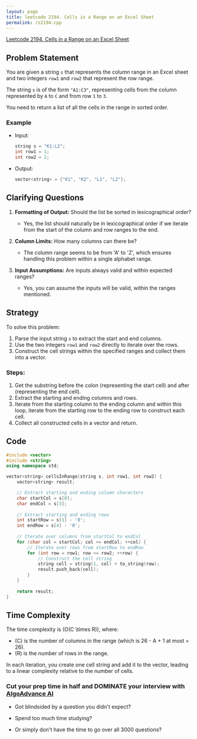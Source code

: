 ```yaml
---
layout: page
title: leetcode 2194. Cells in a Range on an Excel Sheet
permalink: /s2194-cpp
---
```

[Leetcode 2194. Cells in a Range on an Excel Sheet](https://algoadvance.github.io/algoadvance/l2194)
## Problem Statement

You are given a string `s` that represents the column range in an Excel sheet and two integers `row1` and `row2` that represent the row range.

The string `s` is of the form `"A1:C3"`, representing cells from the column represented by `A` to `C` and from row `1` to `3`.
 
You need to return a list of all the cells in the range in sorted order.

### Example
- Input:
    ```cpp
    string s = "K1:L2";
    int row1 = 1;
    int row2 = 2;
    ```
- Output: 
    ```cpp
    vector<string> = {"K1", "K2", "L1", "L2"};
    ```

## Clarifying Questions

1. **Formatting of Output:** Should the list be sorted in lexicographical order?
   - Yes, the list should naturally be in lexicographical order if we iterate from the start of the column and row ranges to the end.

2. **Column Limits:** How many columns can there be?
   - The column range seems to be from 'A' to 'Z', which ensures handling this problem within a single alphabet range.

3. **Input Assumptions:** Are inputs always valid and within expected ranges?
   - Yes, you can assume the inputs will be valid, within the ranges mentioned.

## Strategy

To solve this problem:
1. Parse the input string `s` to extract the start and end columns.
2. Use the two integers `row1` and `row2` directly to iterate over the rows.
3. Construct the cell strings within the specified ranges and collect them into a vector.

### Steps:
1. Get the substring before the colon (representing the start cell) and after (representing the end cell).
2. Extract the starting and ending columns and rows.
3. Iterate from the starting column to the ending column and within this loop, iterate from the starting row to the ending row to construct each cell.
4. Collect all constructed cells in a vector and return.

## Code

```cpp
#include <vector>
#include <string>
using namespace std;

vector<string> cellsInRange(string s, int row1, int row2) {
    vector<string> result;

    // Extract starting and ending column characters
    char startCol = s[0];
    char endCol = s[3];
    
    // Extract starting and ending rows
    int startRow = s[1] - '0';
    int endRow = s[4] - '0';
    
    // Iterate over columns from startCol to endCol
    for (char col = startCol; col <= endCol; ++col) {
        // Iterate over rows from startRow to endRow
        for (int row = row1; row <= row2; ++row) {
            // Construct the cell string
            string cell = string(1, col) + to_string(row);
            result.push_back(cell);
        }
    }
    
    return result;
}
```

## Time Complexity

The time complexity is \(O(C \times R)\), where:
- \(C\) is the number of columns in the range (which is 26 - A + 1 at most = 26).
- \(R\) is the number of rows in the range.

In each iteration, you create one cell string and add it to the vector, leading to a linear complexity relative to the number of cells.


### Cut your prep time in half and DOMINATE your interview with [AlgoAdvance AI](https://algoAdvance.com)

- Got blindsided by a question you didn't expect?

- Spend too much time studying?

- Or simply don't have the time to go over all 3000 questions?

